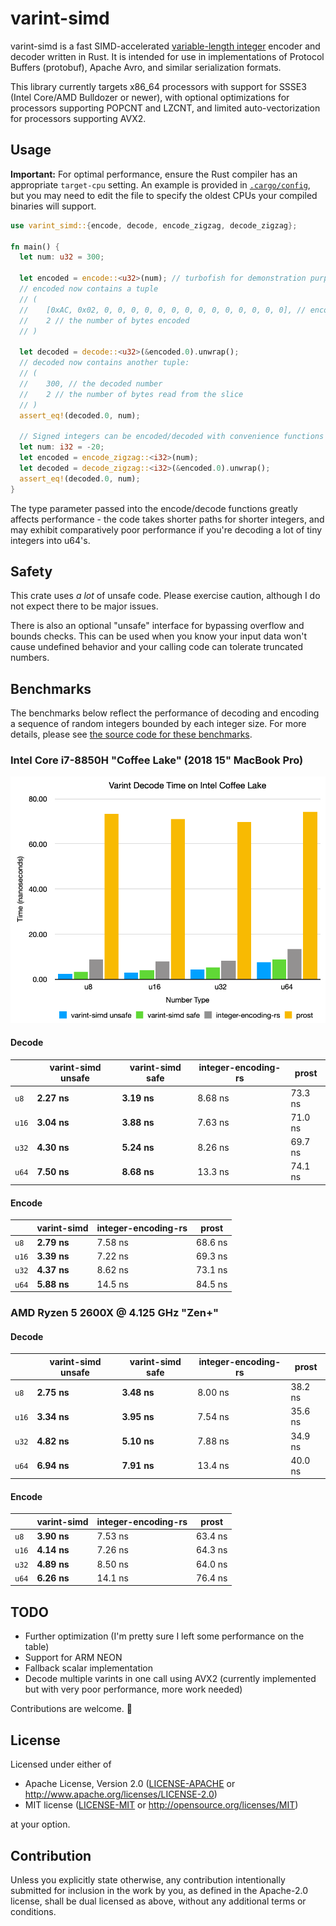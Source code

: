 varint-simd
==

varint-simd is a fast SIMD-accelerated [variable-length integer](https://developers.google.com/protocol-buffers/docs/encoding) 
encoder and decoder written in Rust. It is intended for use in implementations of Protocol Buffers (protobuf), Apache
Avro, and similar serialization formats.

This library currently targets x86_64 processors with support for SSSE3 (Intel Core/AMD Bulldozer or newer), with 
optional optimizations for processors supporting POPCNT and LZCNT, and limited auto-vectorization for processors 
supporting AVX2. 

## Usage
**Important:** For optimal performance, ensure the Rust compiler has an appropriate `target-cpu` setting. An example is
provided in [`.cargo/config`](.cargo/config), but you may need to edit the file to specify the oldest CPUs your compiled
binaries will support.

```rust
use varint_simd::{encode, decode, encode_zigzag, decode_zigzag};

fn main() {
  let num: u32 = 300;
  
  let encoded = encode::<u32>(num); // turbofish for demonstration purposes, usually not necessary
  // encoded now contains a tuple
  // (
  //    [0xAC, 0x02, 0, 0, 0, 0, 0, 0, 0, 0, 0, 0, 0, 0, 0, 0], // encoded in a 128-bit vector
  //    2 // the number of bytes encoded
  // )
  
  let decoded = decode::<u32>(&encoded.0).unwrap();
  // decoded now contains another tuple:
  // (
  //    300, // the decoded number
  //    2 // the number of bytes read from the slice
  // )
  assert_eq!(decoded.0, num);
  
  // Signed integers can be encoded/decoded with convenience functions encode_zigzag and decode_zigzag
  let num: i32 = -20;
  let encoded = encode_zigzag::<i32>(num);
  let decoded = decode_zigzag::<i32>(&encoded.0).unwrap();
  assert_eq!(decoded.0, num);
}
```

The type parameter passed into the encode/decode functions greatly affects performance - the code takes shorter paths
for shorter integers, and may exhibit comparatively poor performance if you're decoding a lot of tiny integers 
into u64's.

## Safety
This crate uses *a lot* of unsafe code. Please exercise caution, although I do not expect there to be major issues.

There is also an optional "unsafe" interface for bypassing overflow and bounds checks. This can be used when you know 
your input data won't cause undefined behavior and your calling code can tolerate truncated numbers.

## Benchmarks
The benchmarks below reflect the performance of decoding and encoding a sequence of random integers bounded by each 
integer size. For more details, please see [the source code for these benchmarks](benches/varint_bench.rs).

### Intel Core i7-8850H "Coffee Lake" (2018 15" MacBook Pro)

![benchmark graph](images/benchmark.png)

#### Decode
|   | varint-simd unsafe | varint-simd safe | integer-encoding-rs | prost |
| -- | -- | -- | -- | -- |
| `u8`  | **2.27 ns** | **3.19 ns** | 8.68 ns | 73.3 ns |
| `u16` | **3.04 ns** | **3.88 ns** | 7.63 ns | 71.0 ns |
| `u32` | **4.30 ns** | **5.24 ns** | 8.26 ns | 69.7 ns |
| `u64` | **7.50 ns** | **8.68 ns** | 13.3 ns | 74.1 ns |

#### Encode
|   | varint-simd | integer-encoding-rs | prost |
| -- | -- | -- | -- |
| `u8`  | **2.79 ns** | 7.58 ns | 68.6 ns |
| `u16` | **3.39 ns** | 7.22 ns | 69.3 ns |
| `u32` | **4.37 ns** | 8.62 ns | 73.1 ns |
| `u64` | **5.88 ns** | 14.5 ns | 84.5 ns |

### AMD Ryzen 5 2600X @ 4.125 GHz "Zen+"
#### Decode
|   | varint-simd unsafe | varint-simd safe | integer-encoding-rs | prost |
| -- | -- | -- | -- | -- |
| `u8`  | **2.75 ns** | **3.48 ns** | 8.00 ns | 38.2 ns |
| `u16` | **3.34 ns** | **3.95 ns** | 7.54 ns | 35.6 ns |
| `u32` | **4.82 ns** | **5.10 ns** | 7.88 ns | 34.9 ns |
| `u64` | **6.94 ns** | **7.91 ns** | 13.4 ns | 40.0 ns |

#### Encode
|   | varint-simd | integer-encoding-rs | prost |
| -- | -- | -- | -- |
| `u8`  | **3.90 ns** | 7.53 ns | 63.4 ns |
| `u16` | **4.14 ns** | 7.26 ns | 64.3 ns |
| `u32` | **4.89 ns** | 8.50 ns | 64.0 ns |
| `u64` | **6.26 ns** | 14.1 ns | 76.4 ns |

## TODO
* Further optimization (I'm pretty sure I left some performance on the table)
* Support for ARM NEON
* Fallback scalar implementation
* Decode multiple varints in one call using AVX2 (currently implemented but with very poor performance, more work needed)

Contributions are welcome. 🙂

## License

Licensed under either of

* Apache License, Version 2.0
  ([LICENSE-APACHE](LICENSE-APACHE) or http://www.apache.org/licenses/LICENSE-2.0)
* MIT license
  ([LICENSE-MIT](LICENSE-MIT) or http://opensource.org/licenses/MIT)

at your option.

## Contribution

Unless you explicitly state otherwise, any contribution intentionally submitted
for inclusion in the work by you, as defined in the Apache-2.0 license, shall be
dual licensed as above, without any additional terms or conditions.

